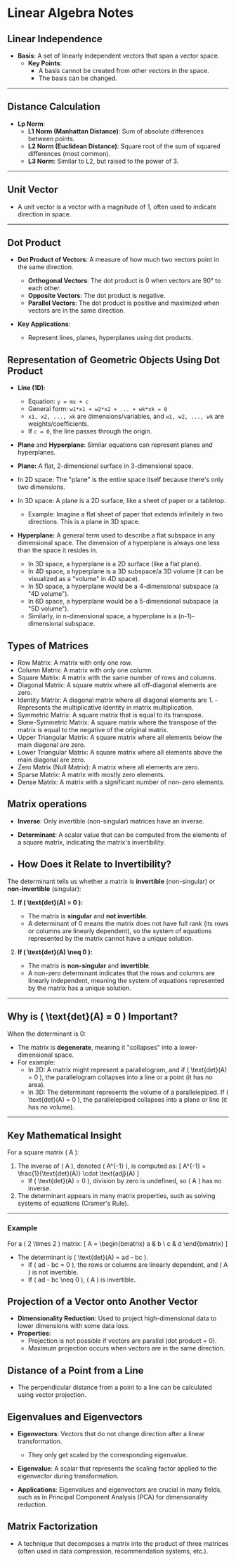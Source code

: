 # Linear Algebra Notes

## Linear Independence
- **Basis**: A set of linearly independent vectors that span a vector space.
  - **Key Points**:
    - A basis cannot be created from other vectors in the space.
    - The basis can be changed.
---

## Distance Calculation
- **Lp Norm**:
  - **L1 Norm (Manhattan Distance)**: Sum of absolute differences between points.
  - **L2 Norm (Euclidean Distance)**: Square root of the sum of squared differences (most common).
  - **L3 Norm**: Similar to L2, but raised to the power of 3.
 --- 
 
## Unit Vector
- A unit vector is a vector with a magnitude of 1, often used to indicate direction in space.
---
## Dot Product
- **Dot Product of Vectors**: A measure of how much two vectors point in the same direction.
  - **Orthogonal Vectors**: The dot product is 0 when vectors are 90° to each other.
  - **Opposite Vectors**: The dot product is negative.
  - **Parallel Vectors**: The dot product is positive and maximized when vectors are in the same direction.
  
- **Key Applications**:
  - Represent lines, planes, hyperplanes using dot products.

## Representation of Geometric Objects Using Dot Product
- **Line (1D)**: 
  - Equation: `y = mx + c`
  - General form: `w1*x1 + w2*x2 + ... + wk*xk = 0`
  - `x1, x2, ..., xk` are dimensions/variables, and `w1, w2, ..., wk` are weights/coefficients.
  - If `c = 0`, the line passes through the origin.
  
- **Plane** and **Hyperplane**: Similar equations can represent planes and hyperplanes.
- **Plane:** A flat, 2-dimensional surface in 3-dimensional space.
- In 2D space: The "plane" is the entire space itself because there's only two dimensions.
- In 3D space: A plane is a 2D surface, like a sheet of paper or a tabletop.
  - Example: Imagine a flat sheet of paper that extends infinitely in two directions. This is a plane in 3D space.
- **Hyperplane:** A general term used to describe a flat subspace in any dimensional space. The dimension of a hyperplane is always one less than the space it resides in.
  - In 3D space, a hyperplane is a 2D surface (like a flat plane).
  - In 4D space, a hyperplane is a 3D subspace/a 3D volume (it can be visualized as a "volume" in 4D space).
  - In 5D space, a hyperplane would be a 4-dimensional subspace (a "4D volume").
  - In 6D space, a hyperplane would be a 5-dimensional subspace (a "5D volume").
  - Similarly, in n-dimensional space, a hyperplane is a (n-1)-dimensional subspace.

## Types of Matrices
- Row Matrix: A matrix with only one row.
- Column Matrix: A matrix with only one column.
- Square Matrix: A matrix with the same number of rows and columns.
- Diagonal Matrix: A square matrix where all off-diagonal elements are zero.
- Identity Matrix: A diagonal matrix where all diagonal elements are 1.
     -Represents the multiplicative identity in matrix multiplication.
- Symmetric Matrix: A square matrix that is equal to its transpose.
- Skew-Symmetric Matrix: A square matrix where the transpose of the matrix is equal to the negative of the original matrix.
- Upper Triangular Matrix: A square matrix where all elements below the main diagonal are zero.
- Lower Triangular Matrix: A square matrix where all elements above the main diagonal are zero.
- Zero Matrix (Null Matrix): A matrix where all elements are zero.
- Sparse Matrix: A matrix with mostly zero elements.
- Dense Matrix: A matrix with a significant number of non-zero elements.

## Matrix operations
- **Inverse**: Only invertible (non-singular) matrices have an inverse.
- **Determinant**: A scalar value that can be computed from the elements of a square matrix, indicating the matrix's invertibility.

- ## How Does it Relate to Invertibility?

The determinant tells us whether a matrix is **invertible** (non-singular) or **non-invertible** (singular):

1. **If \( \text{det}(A) = 0 \):**
   - The matrix is **singular** and **not invertible**.
   - A determinant of 0 means the matrix does not have full rank (its rows or columns are linearly dependent), so the system of equations represented by the matrix cannot have a unique solution.

2. **If \( \text{det}(A) \neq 0 \):**
   - The matrix is **non-singular** and **invertible**.
   - A non-zero determinant indicates that the rows and columns are linearly independent, meaning the system of equations represented by the matrix has a unique solution.

---

## Why is \( \text{det}(A) = 0 \) Important?

When the determinant is 0:
- The matrix is **degenerate**, meaning it "collapses" into a lower-dimensional space.
- For example:
  - In 2D: A matrix might represent a parallelogram, and if \( \text{det}(A) = 0 \), the parallelogram collapses into a line or a point (it has no area).
  - In 3D: The determinant represents the volume of a parallelepiped. If \( \text{det}(A) = 0 \), the parallelepiped collapses into a plane or line (it has no volume).

---

## Key Mathematical Insight

For a square matrix \( A \):
1. The inverse of \( A \), denoted \( A^{-1} \), is computed as:
   \[
   A^{-1} = \frac{1}{\text{det}(A)} \cdot \text{adj}(A)
   \]
   - If \( \text{det}(A) = 0 \), division by zero is undefined, so \( A \) has no inverse.
2. The determinant appears in many matrix properties, such as solving systems of equations (Cramer's Rule).

---

### Example

For a \( 2 \times 2 \) matrix:
\[
A = \begin{bmatrix} a & b \\ c & d \end{bmatrix}
\]

- The determinant is \( \text{det}(A) = ad - bc \).
  - If \( ad - bc = 0 \), the rows or columns are linearly dependent, and \( A \) is not invertible.
  - If \( ad - bc \neq 0 \), \( A \) is invertible.

  
## Projection of a Vector onto Another Vector
- **Dimensionality Reduction**: Used to project high-dimensional data to lower dimensions with some data loss.
- **Properties**:
  - Projection is not possible if vectors are parallel (dot product = 0).
  - Maximum projection occurs when vectors are in the same direction.

## Distance of a Point from a Line
- The perpendicular distance from a point to a line can be calculated using vector projection.

## Eigenvalues and Eigenvectors
- **Eigenvectors**: Vectors that do not change direction after a linear transformation.
  - They only get scaled by the corresponding eigenvalue.
  
- **Eigenvalue**: A scalar that represents the scaling factor applied to the eigenvector during transformation.

- **Applications**: Eigenvalues and eigenvectors are crucial in many fields, such as in Principal Component Analysis (PCA) for dimensionality reduction.

## Matrix Factorization
- A technique that decomposes a matrix into the product of three matrices (often used in data compression, recommendation systems, etc.).
